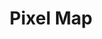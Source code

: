 ---
title: Pixel Map
category: recursos aplicaciones
subcategory: emprendedores
contenido: 'Crea mapas interactivos con una interfaz simple. Guardalos como imagen o en codigo JavaScript para publicarlo facilmente.'
content: 'Create a stunning interactive maps with simple-to-use user interface. Save it as image or JavaScript code for easy publishing.'
link: 'https://pixelmap.amcharts.com/'
favicon: 'https://pixelmap.amcharts.com/static/img/icons/icon76x76.png'
image: "pixel-map"
---